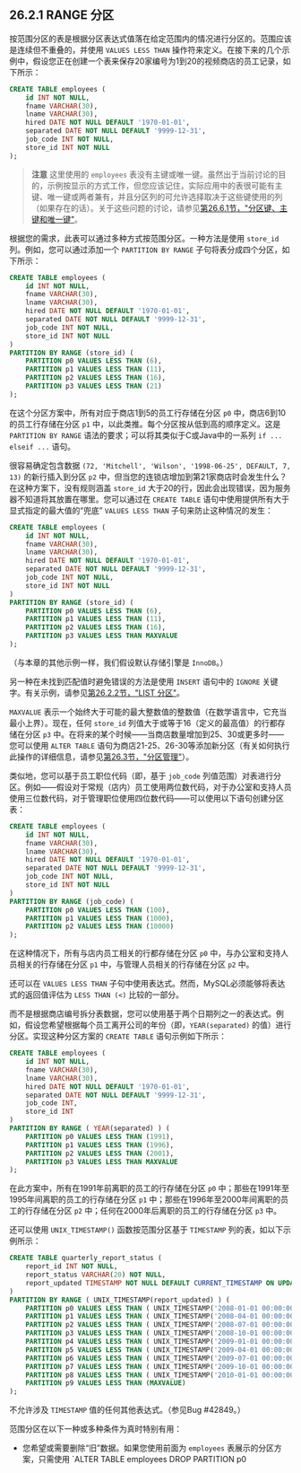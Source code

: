 ## 26.2.1 RANGE 分区

按范围分区的表是根据分区表达式值落在给定范围内的情况进行分区的。范围应该是连续但不重叠的，并使用 `VALUES LESS THAN` 操作符来定义。在接下来的几个示例中，假设您正在创建一个表来保存20家编号为1到20的视频商店的员工记录，如下所示：

```sql
CREATE TABLE employees (
    id INT NOT NULL,
    fname VARCHAR(30),
    lname VARCHAR(30),
    hired DATE NOT NULL DEFAULT '1970-01-01',
    separated DATE NOT NULL DEFAULT '9999-12-31',
    job_code INT NOT NULL,
    store_id INT NOT NULL
);
```

> **注意**
> 这里使用的 `employees` 表没有主键或唯一键。虽然出于当前讨论的目的，示例按显示的方式工作，但您应该记住，实际应用中的表很可能有主键、唯一键或两者兼有，并且分区列的可允许选择取决于这些键使用的列（如果存在的话）。关于这些问题的讨论，请参见[第26.6.1节，"分区键、主键和唯一键"](#2661-partitioning-keys-primary-keys-and-unique-keys)。

根据您的需求，此表可以通过多种方式按范围分区。一种方法是使用 `store_id` 列。例如，您可以通过添加一个 `PARTITION BY RANGE` 子句将表分成四个分区，如下所示：

```sql
CREATE TABLE employees (
    id INT NOT NULL,
    fname VARCHAR(30),
    lname VARCHAR(30),
    hired DATE NOT NULL DEFAULT '1970-01-01',
    separated DATE NOT NULL DEFAULT '9999-12-31',
    job_code INT NOT NULL,
    store_id INT NOT NULL
)
PARTITION BY RANGE (store_id) (
    PARTITION p0 VALUES LESS THAN (6),
    PARTITION p1 VALUES LESS THAN (11),
    PARTITION p2 VALUES LESS THAN (16),
    PARTITION p3 VALUES LESS THAN (21)
);
```

在这个分区方案中，所有对应于商店1到5的员工行存储在分区 `p0` 中，商店6到10的员工行存储在分区 `p1` 中，以此类推。每个分区按从低到高的顺序定义。这是 `PARTITION BY RANGE` 语法的要求；可以将其类似于C或Java中的一系列 `if ... elseif ...` 语句。

很容易确定包含数据 `(72, 'Mitchell', 'Wilson', '1998-06-25', DEFAULT, 7, 13)` 的新行插入到分区 `p2` 中，但当您的连锁店增加到第21家商店时会发生什么？在这种方案下，没有规则涵盖 `store_id` 大于20的行，因此会出现错误，因为服务器不知道将其放置在哪里。您可以通过在 `CREATE TABLE` 语句中使用提供所有大于显式指定的最大值的“兜底” `VALUES LESS THAN` 子句来防止这种情况的发生：

```sql
CREATE TABLE employees (
    id INT NOT NULL,
    fname VARCHAR(30),
    lname VARCHAR(30),
    hired DATE NOT NULL DEFAULT '1970-01-01',
    separated DATE NOT NULL DEFAULT '9999-12-31',
    job_code INT NOT NULL,
    store_id INT NOT NULL
)
PARTITION BY RANGE (store_id) (
    PARTITION p0 VALUES LESS THAN (6),
    PARTITION p1 VALUES LESS THAN (11),
    PARTITION p2 VALUES LESS THAN (16),
    PARTITION p3 VALUES LESS THAN MAXVALUE
);
```

（与本章的其他示例一样，我们假设默认存储引擎是 `InnoDB`。）

另一种在未找到匹配值时避免错误的方法是使用 `INSERT` 语句中的 `IGNORE` 关键字。有关示例，请参见[第26.2.2节，"LIST 分区"](#2622-list-partitioning)。

`MAXVALUE` 表示一个始终大于可能的最大整数值的整数值（在数学语言中，它充当最小上界）。现在，任何 `store_id` 列值大于或等于16（定义的最高值）的行都存储在分区 `p3` 中。在将来的某个时候——当商店数量增加到25、30或更多时——您可以使用 `ALTER TABLE` 语句为商店21-25、26-30等添加新分区（有关如何执行此操作的详细信息，请参见[第26.3节，"分区管理"](#263-partition-management)）。

类似地，您可以基于员工职位代码（即，基于 `job_code` 列值范围）对表进行分区。例如——假设对于常规（店内）员工使用两位数代码，对于办公室和支持人员使用三位数代码，对于管理职位使用四位数代码——可以使用以下语句创建分区表：

```sql
CREATE TABLE employees (
    id INT NOT NULL,
    fname VARCHAR(30),
    lname VARCHAR(30),
    hired DATE NOT NULL DEFAULT '1970-01-01',
    separated DATE NOT NULL DEFAULT '9999-12-31',
    job_code INT NOT NULL,
    store_id INT NOT NULL
)
PARTITION BY RANGE (job_code) (
    PARTITION p0 VALUES LESS THAN (100),
    PARTITION p1 VALUES LESS THAN (1000),
    PARTITION p2 VALUES LESS THAN (10000)
);
```

在这种情况下，所有与店内员工相关的行都存储在分区 `p0` 中，与办公室和支持人员相关的行存储在分区 `p1` 中，与管理人员相关的行存储在分区 `p2` 中。

还可以在 `VALUES LESS THAN` 子句中使用表达式。然而，MySQL必须能够将表达式的返回值评估为 `LESS THAN (<)` 比较的一部分。

而不是根据商店编号拆分表数据，您可以使用基于两个日期列之一的表达式。例如，假设您希望根据每个员工离开公司的年份（即，`YEAR(separated)` 的值）进行分区。实现这种分区方案的 `CREATE TABLE` 语句示例如下所示：

```sql
CREATE TABLE employees (
    id INT NOT NULL,
    fname VARCHAR(30),
    lname VARCHAR(30),
    hired DATE NOT NULL DEFAULT '1970-01-01',
    separated DATE NOT NULL DEFAULT '9999-12-31',
    job_code INT,
    store_id INT
)
PARTITION BY RANGE ( YEAR(separated) ) (
    PARTITION p0 VALUES LESS THAN (1991),
    PARTITION p1 VALUES LESS THAN (1996),
    PARTITION p2 VALUES LESS THAN (2001),
    PARTITION p3 VALUES LESS THAN MAXVALUE
);
```

在此方案中，所有在1991年前离职的员工的行存储在分区 `p0` 中；那些在1991年至1995年间离职的员工的行存储在分区 `p1` 中；那些在1996年至2000年间离职的员工的行存储在分区 `p2` 中；任何在2000年后离职的员工的行存储在分区 `p3` 中。

还可以使用 `UNIX_TIMESTAMP()` 函数按范围分区基于 `TIMESTAMP` 列的表，如以下示例所示：

```sql
CREATE TABLE quarterly_report_status (
    report_id INT NOT NULL,
    report_status VARCHAR(20) NOT NULL,
    report_updated TIMESTAMP NOT NULL DEFAULT CURRENT_TIMESTAMP ON UPDATE CURRENT_TIMESTAMP
)
PARTITION BY RANGE ( UNIX_TIMESTAMP(report_updated) ) (
    PARTITION p0 VALUES LESS THAN ( UNIX_TIMESTAMP('2008-01-01 00:00:00') ),
    PARTITION p1 VALUES LESS THAN ( UNIX_TIMESTAMP('2008-04-01 00:00:00') ),
    PARTITION p2 VALUES LESS THAN ( UNIX_TIMESTAMP('2008-07-01 00:00:00') ),
    PARTITION p3 VALUES LESS THAN ( UNIX_TIMESTAMP('2008-10-01 00:00:00') ),
    PARTITION p4 VALUES LESS THAN ( UNIX_TIMESTAMP('2009-01-01 00:00:00') ),
    PARTITION p5 VALUES LESS THAN ( UNIX_TIMESTAMP('2009-04-01 00:00:00') ),
    PARTITION p6 VALUES LESS THAN ( UNIX_TIMESTAMP('2009-07-01 00:00:00') ),
    PARTITION p7 VALUES LESS THAN ( UNIX_TIMESTAMP('2009-10-01 00:00:00') ),
    PARTITION p8 VALUES LESS THAN ( UNIX_TIMESTAMP('2010-01-01 00:00:00') ),
    PARTITION p9 VALUES LESS THAN (MAXVALUE)
);
```

不允许涉及 `TIMESTAMP` 值的任何其他表达式。（参见Bug #42849。）

范围分区在以下一种或多种条件为真时特别有用：

- 您希望或需要删除“旧”数据。如果您使用前面为 `employees` 表展示的分区方案，只需使用 `ALTER TABLE employees DROP PARTITION p0